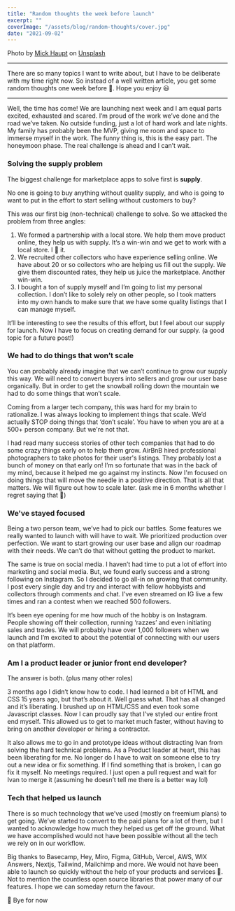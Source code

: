 ```yaml
---
title: "Random thoughts the week before launch"
excerpt: ""
coverImage: "/assets/blog/random-thoughts/cover.jpg"
date: "2021-09-02"
---
```


Photo by [Mick Haupt](https://unsplash.com/@rocinante_11?utm_source=unsplash&utm_medium=referral&utm_content=creditCopyText) on [Unsplash](https://unsplash.com/s/photos/random?utm_source=unsplash&utm_medium=referral&utm_content=creditCopyText) 
  
---

There are so many topics I want to write about, but I have to be deliberate with my time right now. So instead of a well written article, you get some random thoughts one week before 🚀. Hope you enjoy 😃

---

Well, the time has come! We are launching next week and I am equal parts excited, exhausted and scared. I’m proud of the work we’ve done and the road we’ve taken. No outside funding, just a lot of hard work and late nights. My family has probably been the MVP, giving me room and space to immerse myself in the work. The funny thing is, this is the easy part. The honeymoon phase. The real challenge is ahead and I can’t wait.

### Solving the supply problem
The biggest challenge for marketplace apps to solve first is **supply**. 

No one is going to buy anything without quality supply, and who is going to want to put in the effort to start selling without customers to buy? 

This was our first big (non-technical) challenge to solve. So we attacked the problem from three angles:

1. We formed a partnership with a local store. We help them move product online, they help us with supply. It’s a win-win and we get to work with a local store. I 🧡 it.
2. We recruited other collectors who have experience selling online. We have about 20 or so collectors who are helping us fill out the supply. We give them discounted rates, they help us juice the marketplace. Another win-win.
3. I bought a ton of supply myself and I’m going to list my personal collection. I don’t like to solely rely on other people, so I took matters into my own hands to make sure that we have some quality listings that I can manage myself. 

It’ll be interesting to see the results of this effort, but I feel about our supply for launch. Now I have to focus on creating demand for our supply. (a good topic for a future post!)

### We had to do things that won’t scale

You can probably already imagine that we can’t continue to grow our supply this way. We will need to convert buyers into sellers and grow our user base organically. But in order to get the snowball rolling down the mountain we had to do some things that won’t scale. 

Coming from a larger tech company, this was hard for my brain to rationalize. I was always looking to implement things that scale. We’d actually STOP doing things that ‘don’t scale’. You have to when you are at a 500+ person company. But we're not that.

I had read many success stories of other tech companies that had to do some crazy things early on to help them grow. AirBnB hired professional photographers to take photos for their user's listings. They probably lost a bunch of money on that early on! I’m so fortunate that was in the back of my mind, because it helped me go against my instincts. Now I'm focused on doing things that will move the needle in a positive direction. That is all that matters. We will figure out how to scale later. (ask me in 6 months whether I regret saying that 🤣)

### We've stayed focused
Being a two person team, we’ve had to pick our battles. Some features we really wanted to launch with will have to wait. We prioritized production over perfection. We want to start growing our user base and align our roadmap with their needs. We can’t do that without getting the product to market.

The same is true on social media. I haven’t had time to put a lot of effort into marketing and social media. But, we found early success and a strong following on Instagram. So I decided to go all-in on growing that community. I post every single day and try and interact with fellow hobbyists and collectors through comments and chat. I’ve even streamed on IG live a few times and ran a contest when we reached 500 followers.

It’s been eye opening for me how much of the hobby is on Instagram. People showing off their collection, running ‘razzes’ and even initiating sales and trades. We will probably have over 1,000 followers when we launch and I’m excited to about the potential of connecting with our users on that platform.

### Am I a product leader or junior front end developer?
The answer is both. (plus many other roles)

3 months ago I didn’t know how to code. I had learned a bit of HTML and CSS 15 years ago, but that’s about it. Well guess what. That has all changed and it’s liberating. I brushed up on HTML/CSS and even took some Javascript classes. Now I can proudly say that I’ve styled our entire front end myself. This allowed us to get to market much faster, without having to bring on another developer or hiring a contractor. 

It also allows me to go in and prototype ideas without distracting Ivan from solving the hard technical problems. As a Product leader at heart, this has been liberating for me. No longer do I have to wait on someone else to try out a new idea or fix something. If I find something that is broken, I can go fix it myself. No meetings required. I just open a pull request and wait for Ivan to merge it (assuming he doesn’t tell me there is a better way lol)

### Tech that helped us launch
There is so much technology that we’ve used (mostly on freemium plans) to get going. We’ve started to convert to the paid plans for a lot of them, but I wanted to acknowledge how much they helped us get off the ground. What we have accomplished would not have been possible without all the tech we rely on in our workflow.

Big thanks to Basecamp, Hey, Miro, Figma, GitHub, Vercel, AWS, WIX Answers, Nextjs, Tailwind, Mailchimp and more. We would not have been able to launch so quickly without the help of your products and services 🙇. Not to mention the countless open source libraries that power many of our features. I hope we can someday return the favour.

👋 Bye for now